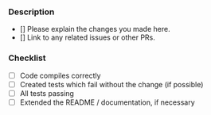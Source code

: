 ### Description
- [] Please explain the changes you made here.
- [] Link to any related issues or other PRs.

### Checklist
- [ ] Code compiles correctly
- [ ] Created tests which fail without the change (if possible)
- [ ] All tests passing
- [ ] Extended the README / documentation, if necessary
